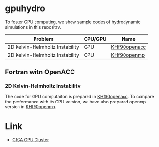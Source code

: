 # gpuhydro
To foster GPU computing, we show sample codes of hydrodynamic simulations in this repositry.

|Problem|CPU/GPU|Name|
----|----|----
|2D Kelvin-Helmholtz Instability|GPU|[KHf90openacc](KHf90openacc)|
|2D Kelvin-Helmholtz Instability|CPU|[KHf90openmp](KHf90openmp)|

## Fortran witn OpenACC

### 2D Kelvin-Helmholtz Instability
The code for GPU computaiton is prepared in [KHf90openacc](KHf90openacc). To compare the performance with its CPU version, we have also prepared  openmp version in [KHf90openmp](KHf90openmp). 


# Link
- [CfCA GPU Cluster](https://www.cfca.nao.ac.jp/gpgpu)

